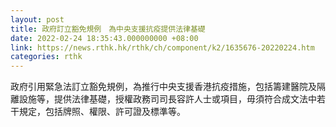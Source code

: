 ```yaml
---
layout: post
title: 政府訂立豁免規例　為中央支援抗疫提供法律基礎
date: 2022-02-24 18:35:43.000000000 +08:00
link: https://news.rthk.hk/rthk/ch/component/k2/1635676-20220224.htm
categories: rthk
---
```


政府引用緊急法訂立豁免規例，為推行中央支援香港抗疫措施，包括籌建醫院及隔離設施等，提供法律基礎，授權政務司司長容許人士或項目，毋須符合成文法中若干規定，包括牌照、權限、許可證及標準等。
